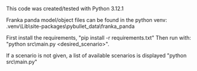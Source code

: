 This code was created/tested with Python 3.12.1

Franka panda model/object files can be found in the python venv: .venv\Lib\site-packages\pybullet_data\franka_panda


First install the requirements, "pip install -r requirements.txt"
Then run with: "python src\main.py <desired_scenario>".

If a scenario is not given, a list of available scenarios is displayed "python src\main.py"